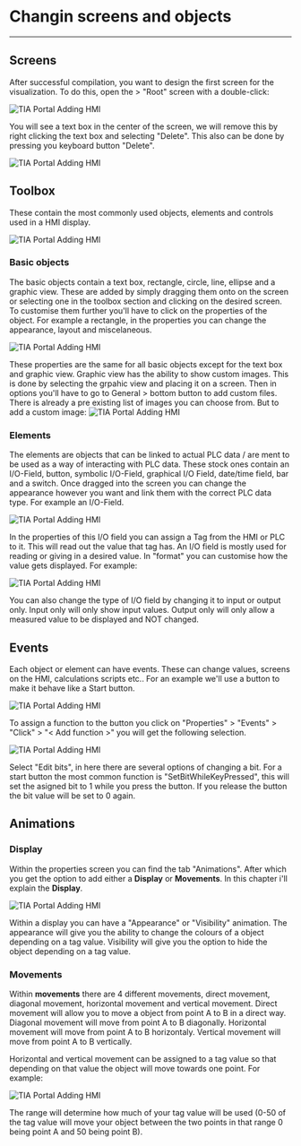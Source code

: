 # Changin screens and objects
_____________________________________
## Screens
After successful compilation, you want to design the first screen for the visualization. To do this, open the > "Root" screen with a double-click:

![TIA Portal Adding HMI](../Ad03/Images/Step16.jpg)

You will see a text box in the center of the screen, we will remove this by right clicking the text box and selecting "Delete". This also can be done by pressing you keyboard button "Delete".

![TIA Portal Adding HMI](../Ad03/Images/Step17.jpg)

## Toolbox
These contain the most commonly used objects, elements and controls used in a HMI display.<p><p>
![TIA Portal Adding HMI](../Ad03/Images/Step18.jpg)

### Basic objects
The basic objects contain a text box, rectangle, circle, line, ellipse and a graphic view.
These are added by simply dragging them onto on the screen or selecting one in the toolbox section and clicking on the desired screen. To customise them further you'll have to click on the properties of the object. For example a rectangle, in the properties you can change the appearance, layout and miscelaneous.

![TIA Portal Adding HMI](../Ad03/Images/Step19.jpg)

These properties are the same for all basic objects except for the text box and graphic view.
Graphic view has the ability to show custom images. This is done by selecting the grpahic view and placing it on a screen. Then in options you'll have to go to General > bottom button to add custom files. There is already a pre existing list of images you can choose from. But to add a custom image:
![TIA Portal Adding HMI](../Ad03/Images/Step20.jpg)

### Elements
The elements are objects that can be linked to actual PLC data / are ment to be used as a way of interacting with PLC data. These stock ones contain an I/O-Field, button, symbolic I/O-Field, graphical I/O Field, date/time field, bar and a switch. Once dragged into the screen you can change the appearance however you want and link them with the correct PLC data type. For example an I/O-Field.

![TIA Portal Adding HMI](../Ad03/Images/Step21.jpg)

In the properties of this I/O field you can assign a Tag from the HMI or PLC to it. This will read out the value that tag has. An I/O field is mostly used for reading or giving in a desired value. In "format" you can customise how the value gets displayed. For example:

![TIA Portal Adding HMI](../Ad03/Images/Step22.jpg)

You can also change the type of I/O field by changing it to input or output only. Input only will only show input values. Output only will only allow a measured value to be displayed and NOT changed.

## Events
Each object or element can have events. These can change values, screens on the HMI, calculations scripts etc.. For an example we'll use a button to make it behave like a Start button.

![TIA Portal Adding HMI](../Ad03/Images/Step23.jpg)

To assign a function to the button you click on "Properties" > "Events" > "Click" > "< Add function >" you will get the following selection.

![TIA Portal Adding HMI](../Ad03/Images/Step24.jpg)

Select "Edit bits", in here there are several options of changing a bit. For a start button the most common function is "SetBitWhileKeyPressed", this will set the asigned bit to 1 while you press the button. If you release the button the bit value will be set to 0 again.

## Animations
### Display
Within the properties screen you can find the tab "Animations". After which you get the option to add either a **Display** or **Movements**. In this chapter i'll explain the **Display**.

![TIA Portal Adding HMI](../Ad03/Images/Step25.jpg)

Within a display you can have a "Appearance" or "Visibility" animation. The appearance will give you the ability to change the colours of a object depending on a tag value. Visibility will give you the option to hide the object depending on a tag value.

### Movements
Within **movements** there are 4 different movements, direct movement, diagonal movement, horizontal movement and vertical movement. Direct movement will allow you to move a object from point A to B in a direct way. Diagonal movement will move from point A to B diagonally. Horizontal movement will move from point A to B horizontaly. Vertical movement will move from point A to B vertically.

Horizontal and vertical movement can be assigned to a tag value so that depending on that value the object will move towards one point. For example:

![TIA Portal Adding HMI](../Ad03/Images/Step26.jpg)

The range will determine how much of your tag value will be used (0-50 of the tag value will move your object between the two points in that range 0 being point A and 50 being point B).
